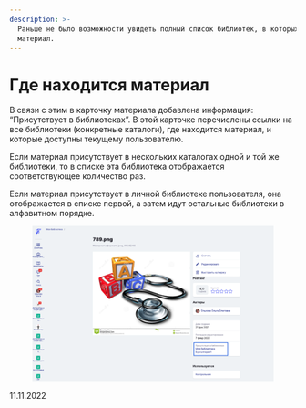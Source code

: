 ```yaml
---
description: >-
  Раньше не было возможности увидеть полный список библиотек, в которых есть
  материал.
---
```


# Где находится материал

В связи с этим в карточку материала добавлена информация: “Присутствует в библиотеках”. В этой карточке перечислены ссылки на все библиотеки (конкретные каталоги), где находится материал, и которые доступны текущему пользователю.

Если материал присутствует в нескольких каталогах одной и той же библиотеки, то в списке эта библиотека отображается соответствующее количество раз.&#x20;

Если материал присутствует в личной библиотеке пользователя, она отображается в списке первой, а затем идут остальные библиотеки в алфавитном порядке.

<figure><img src="../../.gitbook/assets/image (401).png" alt=""><figcaption></figcaption></figure>

11.11.2022
